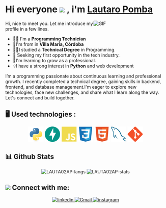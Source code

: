 # Hi everyone <img src="https://media.giphy.com/media/hvRJCLFzcasrR4ia7z/giphy.gif" width="30px"> , i'm <a href="https://github.com/LAUTA02AP">Lautaro Pomba</a>
<img align="right" alt="GIF" src="https://github.com/abhisheknaiidu/abhisheknaiidu/blob/master/code.gif?raw=true" width="45%" />
<p width="45%">
Hi, nice to meet you. Let me introduce my profile in a few lines.
  <ul>
    <li>👨‍💻 I'm a <b>Programming Technician</b></li>
    <li>📍I'm from in <b>Villa María, Córdoba</b></li>
    <li>🧑‍🎓I studied a <b>Technical Degree</b> in Programming.
    <li>🎯 Seeking my first opportunity in the tech industry.</li>
    <li>🌱I'm learning to grow as a professional.</li>
    <li>💡I have a strong interest in <b>Python</b> and web development</li>
  </ul>
I’m a programming passionate about continuous learning and professional growth. I recently completed a technical degree, gaining skills in backend, frontend, and database management.I'm eager to explore new technologies, face new challenges, and share what I learn along the way. Let's connect and build together.
</p>

## 🖥️ Used technologies :
<p align="center">
    <img src="https://github.com/devicons/devicon/blob/master/icons/python/python-original.svg" width="48" height="48" alt="Python"/>
    <img src="https://github.com/devicons/devicon/blob/master/icons/fastapi/fastapi-original.svg" width="48" height="48" alt="FastApi"/>
    <img src="https://github.com/devicons/devicon/blob/master/icons/javascript/javascript-plain.svg" width="48" height="48" alt="JavaScript"/>
    <img src="https://github.com/devicons/devicon/blob/master/icons/css3/css3-original.svg" width="48" height="48" alt="css"/>
    <img src="https://github.com/devicons/devicon/blob/master/icons/html5/html5-original.svg" width="48" height="48" alt="html"/>
    <img src="https://github.com/devicons/devicon/blob/master/icons/mysql/mysql-original.svg" width="48" height="48" alt="Python"/>
    <img src="https://github.com/devicons/devicon/blob/master/icons/git/git-original.svg" width="48" height="48" alt="git"/>
</p>

## 📊 Github Stats
<p>
  <div align="center">
  <img height="150em" src="https://github-readme-stats.vercel.app/api/top-langs/?username=LAUTA02AP&layout=compact&show_icon=true&theme=algolia" alt="LAUTA02AP-langs"/>
  <img height="150em" src="https://github-readme-stats.vercel.app/api/?username=LAUTA02AP&layout=compact&show_icon=true&theme=algolia" alt="LAUTA02AP-stats"/>
</div>
</p>

## <img src='https://raw.githubusercontent.com/ShahriarShafin/ShahriarShafin/main/Assets/handshake.gif' width="80px"> Connect with me:
<p align="center">
  <a href="https://www.linkedin.com/in/lautaro-pomba-abab77227/" target="_blank" rel="noopener noreferrer">
    <img src="https://img.icons8.com/?size=100&id=xuvGCOXi8Wyg&format=png&color=000000" width="48" height="48" alt="linkedin" />
  </a>
  
 <a href="https://mail.google.com/mail/?view=cm&fs=1&to=lautaro2002ap@gmail.com" target="_blank" rel="noopener noreferrer">
  <img src="https://img.icons8.com/?size=100&id=qyRpAggnV0zH&format=png&color=000000" alt="Gmail" width="48" height="48" />
</a>

  <a href="https://www.instagram.com/lauti_pomba/" target="_blank" rel="noopener noreferrer">
    <img src="https://img.icons8.com/?size=100&id=Xy10Jcu1L2Su&format=png&color=000000" width="48" height="48" alt="instagram" />
  </a>
</p>
 
<!--
**LAUTA02AP/LAUTA02AP** is a ✨ _special_ ✨ repository because its `README.md` (this file) appears on your GitHub profile.

Here are some ideas to get you started:

- 🔭 i’m currently working on ...
- 🌱 I’m currently learning ...
- 👯 I’m looking to collaborate on ...
- 🤔 I’m looking for help with ...
- 💬 Ask me about ...
- 📫 How to reach me: ...
- 😄 Pronouns: ...
- ⚡ Fun fact: ...
-->
